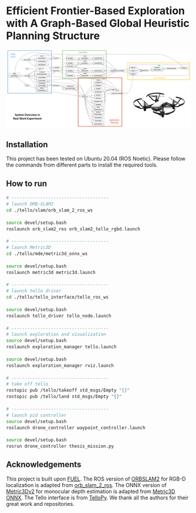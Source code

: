# Efficient Frontier-Based Exploration with A Graph-Based Global Heuristic Planning Structure

![fig](README.assets/fig1.png)

## Installation

This project has been tested on Ubuntu 20.04 (ROS Noetic). Please follow the commands from different parts to install the required tools.

## How to run

```bash
# -------------------------------------
# launch ORB-SLAM2
cd ./tello/slam/orb_slam_2_ros_ws

source devel/setup.bash
roslaunch orb_slam2_ros orb_slam2_tello_rgbd.launch

# -------------------------------------
# launch Metric3D
cd ./tello/mde/metric3d_onnx_ws

source devel/setup.bash
roslaunch metric3d metric3d.launch

# -------------------------------------
# launch tello driver
cd ./tello/tello_interface/tello_ros_ws

source devel/setup.bash
roslaunch tello_driver tello_node.launch

# -------------------------------------
# launch exploration and visualization
source devel/setup.bash
roslaunch exploration_manager tello.launch

source devel/setup.bash
roslaunch exploration_manager rviz.launch

# -------------------------------------
# take off tello
rostopic pub /tello/takeoff std_msgs/Empty "{}"
rostopic pub /tello/land std_msgs/Empty "{}"

# -------------------------------------
# launch pid controller
source devel/setup.bash
roslaunch drone_controller waypoint_controller.launch

source devel/setup.bash
rosrun drone_controller thesis_mission.py
```



## Acknowledgements

This project is built upon [FUEL](https://github.com/HKUST-Aerial-Robotics/FUEL). The ROS version of [ORBSLAM2](https://github.com/LucyAV/ORBSLAM2) for RGB-D localization is adapted from [orb_slam_2_ros](https://github.com/appliedAI-Initiative/orb_slam_2_ros). The ONNX version of [Metric3Dv2](https://github.com/YvanYin/Metric3D/tree/main) for monocular depth estimation is adapted from [Metric3D ONNX](https://github.com/Owen-Liuyuxuan/ros2_vision_inference/tree/metric3d). The Tello interface is from [TelloPy](https://github.com/surfii3z/TelloPy). We thank all the authors for their great work and repositories.

